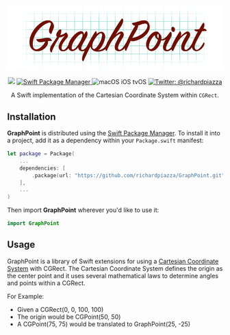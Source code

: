 <p align="center">
    <img src="GraphPoint.png" width="1000" max-width="90%" alt="GraphPoint" />
</p>

<p align="center">
    <img src="https://img.shields.io/badge/Swift-5.1-orange.svg" />
    <a href="https://swift.org/package-manager">
        <img src="https://img.shields.io/badge/swiftpm-compatible-brightgreen.svg?style=flat" alt="Swift Package Manager" />
    </a>
     <img src="https://img.shields.io/badge/platform-macOS%20%7C%20iOS%20%7C%20tvOS-brightgreen.svg?style=flat" alt="macOS iOS tvOS" />
    <a href="https://twitter.com/richardpiazza">
        <img src="https://img.shields.io/badge/twitter-@richardpiazza-blue.svg?style=flat" alt="Twitter: @richardpiazza" />
    </a>
</p>

<p align="center">A Swift implementation of the Cartesian Coordinate System within <code>CGRect</code>.</p>

## Installation

**GraphPoint** is distributed using the [Swift Package Manager](https://swift.org/package-manager). To install it into a project, add it as a dependency within your `Package.swift` manifest:

```swift
let package = Package(
    ...
    dependencies: [
        .package(url: "https://github.com/richardpiazza/GraphPoint.git", from: "4.0.0")
    ],
    ...
)
```

Then import **GraphPoint** wherever you'd like to use it:

```swift
import GraphPoint
```

## Usage


GraphPoint is a library of Swift extensions for using a [Cartesian Coordinate System](https://en.wikipedia.org/wiki/Cartesian_coordinate_system) with CGRect.
The Cartesian Coordinate System defines the origin as the center point and
it uses several mathematical laws to determine angles and points within a CGRect.

For Example:

- Given a CGRect(0, 0, 100, 100)
- The origin would be CGPoint(50, 50)
- A CGPoint(75, 75) would be translated to GraphPoint(25, -25)
